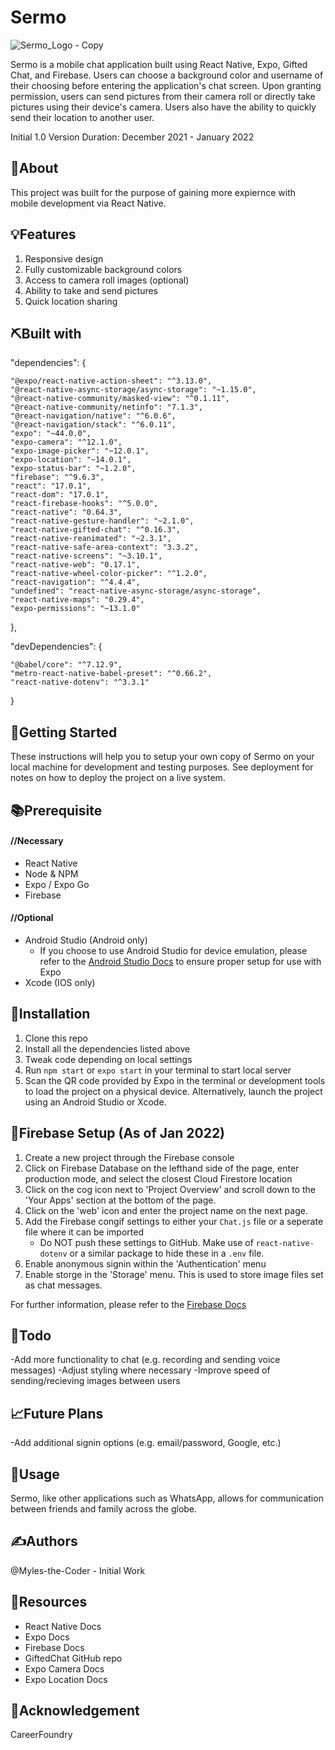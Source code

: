 # Sermo
![Sermo_Logo - Copy](https://user-images.githubusercontent.com/76969330/152239441-96a85da1-d3fd-4063-8812-39463ad2ba35.png)

Sermo is a mobile chat application built using React Native, Expo, Gifted Chat, and Firebase. Users can choose a background color and username of their choosing before entering the application's chat screen. Upon granting permission, users can send pictures from their camera roll or directly take pictures using their device's camera. Users also have the ability to quickly send their location to another user. 

Initial 1.0 Version Duration: December 2021 - January 2022

## 🧐About

This project was built for the purpose of gaining more expiernce with mobile development via React Native. 

## 💡Features

1. Responsive design
2. Fully customizable background colors
3. Access to camera roll images (optional)
4. Ability to take and send pictures
5. Quick location sharing

## ⛏️Built with

 "dependencies": {
 
    "@expo/react-native-action-sheet": "^3.13.0",
    "@react-native-async-storage/async-storage": "~1.15.0",
    "@react-native-community/masked-view": "^0.1.11",
    "@react-native-community/netinfo": "7.1.3",
    "@react-navigation/native": "^6.0.6",
    "@react-navigation/stack": "^6.0.11",
    "expo": "~44.0.0",
    "expo-camera": "^12.1.0",
    "expo-image-picker": "~12.0.1",
    "expo-location": "~14.0.1",
    "expo-status-bar": "~1.2.0",
    "firebase": "^9.6.3",
    "react": "17.0.1",
    "react-dom": "17.0.1",
    "react-firebase-hooks": "^5.0.0",
    "react-native": "0.64.3",
    "react-native-gesture-handler": "~2.1.0",
    "react-native-gifted-chat": "^0.16.3",
    "react-native-reanimated": "~2.3.1",
    "react-native-safe-area-context": "3.3.2",
    "react-native-screens": "~3.10.1",
    "react-native-web": "0.17.1",
    "react-native-wheel-color-picker": "^1.2.0",
    "react-navigation": "^4.4.4",
    "undefined": "react-native-async-storage/async-storage",
    "react-native-maps": "0.29.4",
    "expo-permissions": "~13.1.0"
  },
  
  "devDependencies": {
  
    "@babel/core": "^7.12.9",
    "metro-react-native-babel-preset": "^0.66.2",
    "react-native-dotenv": "^3.3.1"
  }

## 🏁Getting Started

These instructions will help you to setup your own copy of Sermo on your local machine for development and testing purposes. See deployment for notes on how to deploy the project on a live system.

## 📚Prerequisite

#### //Necessary

- React Native
- Node & NPM
- Expo / Expo Go
- Firebase

#### //Optional

- Android Studio (Android only)
  - If you choose to use Android Studio for device emulation, please refer to the [Android Studio Docs](https://developer.android.com/studio/install) to ensure proper setup for use with Expo
- Xcode (IOS only)

## 🧰Installation

1. Clone this repo
2. Install all the dependencies listed above
3. Tweak code depending on local settings
4. Run ```npm start``` or ```expo start``` in your terminal to start local server
5. Scan the QR code provided by Expo in the terminal or development tools to load the project on a physical device. Alternatively, launch the project using an Android Studio or Xcode.


## 🚀Firebase Setup (As of Jan 2022)

1. Create a new project through the Firebase console
2. Click on Firebase Database on the lefthand side of the page, enter production mode, and select the closest Cloud Firestore location
3. Click on the cog icon next to 'Project Overview' and scroll down to the 'Your Apps' section at the bottom of the page. 
4. Click on the 'web' icon and enter the project name on the next page.
5. Add the Firebase congif settings to either your `Chat.js` file or a seperate file where it can be imported
   - Do NOT push these settings to GitHub. Make use of `react-native-dotenv` or a similar package to hide these in a `.env` file.
6. Enable anonymous signin within the 'Authentication' menu
7. Enable storge in the 'Storage' menu. This is used to store image files set as chat messages.

For further information, please refer to the [Firebase Docs](https://firebase.google.com/docs/)

## 📝Todo

-Add more functionality to chat (e.g. recording and sending voice messages)
-Adjust styling where necessary
-Improve speed of sending/recieving images between users

## 📈Future Plans

-Add additional signin options (e.g. email/password, Google, etc.)

## 🎈Usage

Sermo, like other applications such as WhatsApp, allows for communication between friends and family across the globe.

## ✍️Authors
@Myles-the-Coder - Initial Work

## 🧬Resources

- React Native Docs
- Expo Docs
- Firebase Docs
- GiftedChat GitHub repo
- Expo Camera Docs
- Expo Location Docs

## 🎉Acknowledgement
CareerFoundry
